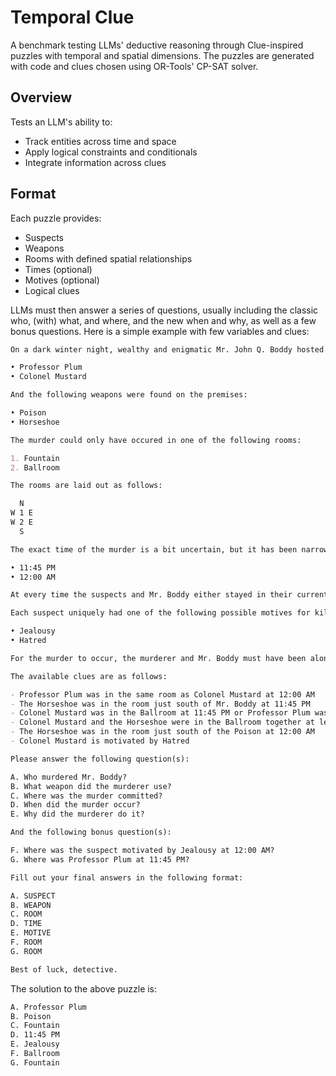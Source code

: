 # Temporal Clue

A benchmark testing LLMs' deductive reasoning through Clue-inspired puzzles with temporal and spatial dimensions. The puzzles are generated with code and clues chosen using OR-Tools' CP-SAT solver.

## Overview

Tests an LLM's ability to:

- Track entities across time and space
- Apply logical constraints and conditionals
- Integrate information across clues

## Format

Each puzzle provides:

- Suspects
- Weapons
- Rooms with defined spatial relationships
- Times (optional)
- Motives (optional)
- Logical clues

LLMs must then answer a series of questions, usually including the classic who, (with) what, and where, and the new when and why, as well as a few bonus questions. Here is a simple example with few variables and clues:

```md
On a dark winter night, wealthy and enigmatic Mr. John Q. Boddy hosted a small, but lavish, dinner party for some of his closest associates. However, the night ended in tragedy when Mr. Boddy was found dead in one of the rooms of Tudor Mansion in the early hours of the morning. The following persons of interest have been identified as suspects:

• Professor Plum
• Colonel Mustard

And the following weapons were found on the premises:

• Poison
• Horseshoe

The murder could only have occured in one of the following rooms:

1. Fountain
2. Ballroom

The rooms are laid out as follows:

  N  
W 1 E
W 2 E
  S

The exact time of the murder is a bit uncertain, but it has been narrowed down to one of the following times:

• 11:45 PM
• 12:00 AM

At every time the suspects and Mr. Boddy either stayed in their current room or moved to an orthogonally adjacent room (north, south, east, or west). Weapons could be moved by suspects between rooms as well.

Each suspect uniquely had one of the following possible motives for killing Mr. Boddy:

• Jealousy
• Hatred

For the murder to occur, the murderer and Mr. Boddy must have been alone in a room with at least one weapon at some point in the night. Any clue about Mr. Boddy's whereabouts should be read as "Mr. Boddy (dead or alive) ..."

The available clues are as follows:

- Professor Plum was in the same room as Colonel Mustard at 12:00 AM
- The Horseshoe was in the room just south of Mr. Boddy at 11:45 PM
- Colonel Mustard was in the Ballroom at 11:45 PM or Professor Plum was at the Fountain at 12:00 AM
- Colonel Mustard and the Horseshoe were in the Ballroom together at least once
- The Horseshoe was in the room just south of the Poison at 12:00 AM
- Colonel Mustard is motivated by Hatred

Please answer the following question(s):

A. Who murdered Mr. Boddy?
B. What weapon did the murderer use?
C. Where was the murder committed?
D. When did the murder occur?
E. Why did the murderer do it?

And the following bonus question(s):

F. Where was the suspect motivated by Jealousy at 12:00 AM?
G. Where was Professor Plum at 11:45 PM?

Fill out your final answers in the following format:

A. SUSPECT
B. WEAPON
C. ROOM
D. TIME
E. MOTIVE
F. ROOM
G. ROOM

Best of luck, detective.
```

The solution to the above puzzle is:

```md
A. Professor Plum
B. Poison
C. Fountain
D. 11:45 PM
E. Jealousy
F. Ballroom
G. Fountain
```
